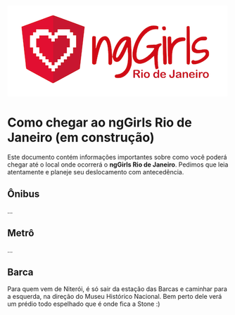 ![ngGirls Logo](https://raw.githubusercontent.com/ngGirlsRio/codigo/master/logo.png)

# Como chegar ao ngGirls Rio de Janeiro (em construção)
Este documento contém informações importantes sobre como você poderá chegar até o local onde ocorrerá o **ngGirls Rio de Janeiro**. Pedimos que leia atentamente e planeje seu deslocamento com antecedência.

## Ônibus
...

## Metrô
...

## Barca
Para quem vem de Niterói, é só sair da estação das Barcas e caminhar para a esquerda, na direção do Museu Histórico Nacional. Bem perto dele verá um prédio todo espelhado que é onde fica a Stone :)
